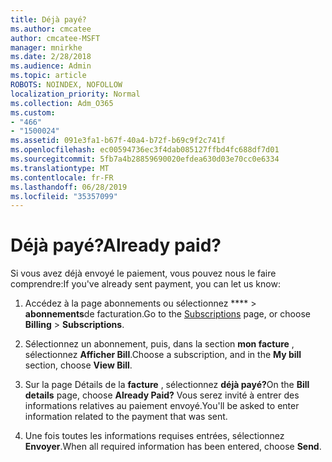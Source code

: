 ```yaml
---
title: Déjà payé?
ms.author: cmcatee
author: cmcatee-MSFT
manager: mnirkhe
ms.date: 2/28/2018
ms.audience: Admin
ms.topic: article
ROBOTS: NOINDEX, NOFOLLOW
localization_priority: Normal
ms.collection: Adm_O365
ms.custom:
- "466"
- "1500024"
ms.assetid: 091e3fa1-b67f-40a4-b72f-b69c9f2c741f
ms.openlocfilehash: ec00594736ec3f4dab085127ffbd4fc688df7d01
ms.sourcegitcommit: 5fb7a4b28859690020efdea630d03e70cc0e6334
ms.translationtype: MT
ms.contentlocale: fr-FR
ms.lasthandoff: 06/28/2019
ms.locfileid: "35357099"
---
```

# <a name="already-paid"></a><span data-ttu-id="5cca3-102">Déjà payé?</span><span class="sxs-lookup"><span data-stu-id="5cca3-102">Already paid?</span></span>

<span data-ttu-id="5cca3-103">Si vous avez déjà envoyé le paiement, vous pouvez nous le faire comprendre:</span><span class="sxs-lookup"><span data-stu-id="5cca3-103">If you've already sent payment, you can let us know:</span></span>
  
1. <span data-ttu-id="5cca3-104">Accédez à la [](https://go.microsoft.com/fwlink/p/?linkid=842054) page abonnements ou sélectionnez \*\*\*\* \> **abonnements**de facturation.</span><span class="sxs-lookup"><span data-stu-id="5cca3-104">Go to the [Subscriptions](https://go.microsoft.com/fwlink/p/?linkid=842054) page, or choose **Billing** \> **Subscriptions**.</span></span>

2. <span data-ttu-id="5cca3-105">Sélectionnez un abonnement, puis, dans la section **mon facture** , sélectionnez **Afficher Bill**.</span><span class="sxs-lookup"><span data-stu-id="5cca3-105">Choose a subscription, and in the **My bill** section, choose **View Bill**.</span></span>

3. <span data-ttu-id="5cca3-106">Sur la page Détails de la **facture** , sélectionnez **déjà payé?**</span><span class="sxs-lookup"><span data-stu-id="5cca3-106">On the **Bill details** page, choose **Already Paid?**</span></span> <span data-ttu-id="5cca3-107">Vous serez invité à entrer des informations relatives au paiement envoyé.</span><span class="sxs-lookup"><span data-stu-id="5cca3-107">You'll be asked to enter information related to the payment that was sent.</span></span>

4. <span data-ttu-id="5cca3-108">Une fois toutes les informations requises entrées, sélectionnez **Envoyer**.</span><span class="sxs-lookup"><span data-stu-id="5cca3-108">When all required information has been entered, choose **Send**.</span></span>

